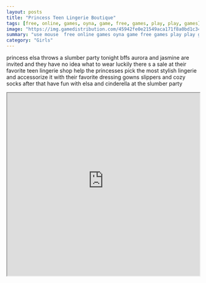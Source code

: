 ```yaml
---
layout: posts
title: "Princess Teen Lingerie Boutique"
tags: [free, online, games, oyna, game, free, games, play, play, games]
image: "https://img.gamedistribution.com/45942fe0e21549aca171f8a0bd1c34af.jpg"
summary: "use mouse  free online games oyna game free games play play games"
category: "Girls"
---
```


princess elsa throws a slumber party tonight bffs aurora and jasmine are invited and they have no idea what to wear luckily there s a sale at their favorite teen lingerie shop help the princesses pick the most stylish lingerie and accessorize it with their favorite dressing gowns slippers and cozy socks after that have fun with elsa and cinderella at the slumber party

<iframe width="100%" height="480px;" src="https://html5.gamedistribution.com/45942fe0e21549aca171f8a0bd1c34af/"></iframe>